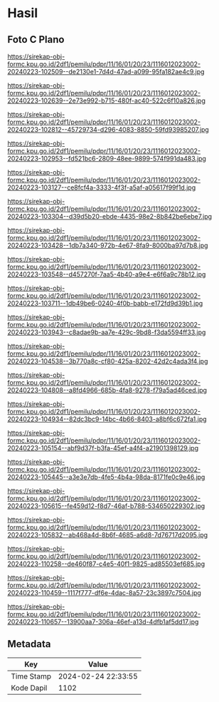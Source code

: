 # Hasil

## Foto C Plano

https://sirekap-obj-formc.kpu.go.id/2df1/pemilu/pdpr/11/16/01/20/23/1116012023002-20240223-102509--de2130e1-7d4d-47ad-a099-95fa182ae4c9.jpg

https://sirekap-obj-formc.kpu.go.id/2df1/pemilu/pdpr/11/16/01/20/23/1116012023002-20240223-102639--2e73e992-b715-480f-ac40-522c6f10a826.jpg

https://sirekap-obj-formc.kpu.go.id/2df1/pemilu/pdpr/11/16/01/20/23/1116012023002-20240223-102812--45729734-d296-4083-8850-59fd93985207.jpg

https://sirekap-obj-formc.kpu.go.id/2df1/pemilu/pdpr/11/16/01/20/23/1116012023002-20240223-102953--fd521bc6-2809-48ee-9899-574f991da483.jpg

https://sirekap-obj-formc.kpu.go.id/2df1/pemilu/pdpr/11/16/01/20/23/1116012023002-20240223-103127--ce8fcf4a-3333-4f3f-a5af-a05617f99f1d.jpg

https://sirekap-obj-formc.kpu.go.id/2df1/pemilu/pdpr/11/16/01/20/23/1116012023002-20240223-103304--d39d5b20-ebde-4435-98e2-8b842be6ebe7.jpg

https://sirekap-obj-formc.kpu.go.id/2df1/pemilu/pdpr/11/16/01/20/23/1116012023002-20240223-103428--1db7a340-972b-4e67-8fa9-8000ba97d7b8.jpg

https://sirekap-obj-formc.kpu.go.id/2df1/pemilu/pdpr/11/16/01/20/23/1116012023002-20240223-103548--d457270f-7aa5-4b40-a9e4-e6f6a9c78b12.jpg

https://sirekap-obj-formc.kpu.go.id/2df1/pemilu/pdpr/11/16/01/20/23/1116012023002-20240223-103711--1db49be6-0240-4f0b-babb-e172fd9d39b1.jpg

https://sirekap-obj-formc.kpu.go.id/2df1/pemilu/pdpr/11/16/01/20/23/1116012023002-20240223-103943--c8adae9b-aa7e-429c-9bd8-f3da5594ff33.jpg

https://sirekap-obj-formc.kpu.go.id/2df1/pemilu/pdpr/11/16/01/20/23/1116012023002-20240223-104538--3b770a8c-cf80-425a-8202-42d2c4ada3f4.jpg

https://sirekap-obj-formc.kpu.go.id/2df1/pemilu/pdpr/11/16/01/20/23/1116012023002-20240223-104808--a8fd4966-685b-4fa8-9278-f79a5ad46ced.jpg

https://sirekap-obj-formc.kpu.go.id/2df1/pemilu/pdpr/11/16/01/20/23/1116012023002-20240223-104934--82dc3bc9-14bc-4b66-8403-a8bf6c672fa1.jpg

https://sirekap-obj-formc.kpu.go.id/2df1/pemilu/pdpr/11/16/01/20/23/1116012023002-20240223-105154--abf9d37f-b3fa-45ef-a4f4-a21901398129.jpg

https://sirekap-obj-formc.kpu.go.id/2df1/pemilu/pdpr/11/16/01/20/23/1116012023002-20240223-105445--a3e3e7db-4fe5-4b4a-98da-8171fe0c9e46.jpg

https://sirekap-obj-formc.kpu.go.id/2df1/pemilu/pdpr/11/16/01/20/23/1116012023002-20240223-105615--fe459d12-f8d7-46af-b788-534650229302.jpg

https://sirekap-obj-formc.kpu.go.id/2df1/pemilu/pdpr/11/16/01/20/23/1116012023002-20240223-105832--ab468a4d-8b6f-4685-a6d8-7d76717d2095.jpg

https://sirekap-obj-formc.kpu.go.id/2df1/pemilu/pdpr/11/16/01/20/23/1116012023002-20240223-110258--de460f87-c4e5-40f1-9825-ad85503ef685.jpg

https://sirekap-obj-formc.kpu.go.id/2df1/pemilu/pdpr/11/16/01/20/23/1116012023002-20240223-110459--1117f777-df6e-4dac-8a57-23c3897c7504.jpg

https://sirekap-obj-formc.kpu.go.id/2df1/pemilu/pdpr/11/16/01/20/23/1116012023002-20240223-110657--13900aa7-306a-46ef-a13d-4dfb1af5dd17.jpg


## Metadata

| Key        | Value               |
| ---------- | ------------------- |
| Time Stamp | 2024-02-24 22:33:55 |
| Kode Dapil | 1102                |



